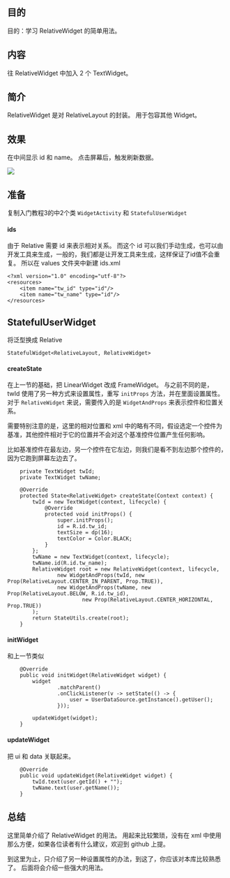 

## 目的 ##
目的：学习 RelativeWidget 的简单用法。

## 内容 ##
往 RelativeWidget 中加入 2 个 TextWidget。

## 简介 ##
RelativeWidget 是对 RelativeLayout 的封装。 用于包容其他 Widget。

## 效果 ##
在中间显示 id 和 name。
点击屏幕后，触发刷新数据。

![](../images/1_AndroidWidget.jpg)


## 准备 ##

复制入门教程3的中2个类 `WidgetActivity` 和 `StatefulUserWidget`

#### ids ####

由于 Relative 需要 id 来表示相对关系。
而这个 id 可以我们手动生成，也可以由开发工具来生成，一般的，我们都是让开发工具来生成，这样保证了id值不会重复。
所以在 values 文件夹中新建 ids.xml

```
<?xml version="1.0" encoding="utf-8"?>
<resources>
    <item name="tw_id" type="id"/>
    <item name="tw_name" type="id"/>
</resources>
```

## StatefulUserWidget ##

将泛型换成 Relative
```
StatefulWidget<RelativeLayout, RelativeWidget>
```

#### createState ####

在上一节的基础，把 LinearWidget 改成 FrameWidget。
与之前不同的是， twId 使用了另一种方式来设置属性，重写 `initProps` 方法，并在里面设置属性。
对于 `RelativeWidget` 来说，需要传入的是 `WidgetAndProps` 来表示控件和位置关系。

需要特别注意的是，这里的相对位置和 xml 中的略有不同，假设选定一个控件为基准，其他控件相对于它的位置并不会对这个基准控件位置产生任何影响。

比如基准控件在最左边，另一个控件在它左边，则我们是看不到左边那个控件的，因为它跑到屏幕左边去了。


```
    private TextWidget twId;
    private TextWidget twName;

    @Override
    protected State<RelativeWidget> createState(Context context) {
        twId = new TextWidget(context, lifecycle) {
            @Override
            protected void initProps() {
                super.initProps();
                id = R.id.tw_id;
                textSize = dp(16);
                textColor = Color.BLACK;
            }
        };
        twName = new TextWidget(context, lifecycle);
        twName.id(R.id.tw_name);
        RelativeWidget root = new RelativeWidget(context, lifecycle,
                new WidgetAndProps(twId, new Prop(RelativeLayout.CENTER_IN_PARENT, Prop.TRUE)),
                new WidgetAndProps(twName, new Prop(RelativeLayout.BELOW, R.id.tw_id),
                        new Prop(RelativeLayout.CENTER_HORIZONTAL, Prop.TRUE))
        );
        return StateUtils.create(root);
    }
```

#### initWidget ####

和上一节类似
```
    @Override
    public void initWidget(RelativeWidget widget) {
        widget
                .matchParent()
                .onClickListener(v -> setState(() -> {
                    user = UserDataSource.getInstance().getUser();
                }));

        updateWidget(widget);
    }
```

#### updateWidget ####

把 ui 和 data 关联起来。

```
    @Override
    public void updateWidget(RelativeWidget widget) {
        twId.text(user.getId() + "");
        twName.text(user.getName());
    }
```

## 总结 ##

这里简单介绍了 RelativeWidget 的用法。 用起来比较繁琐，没有在 xml 中使用那么方便，如果各位读者有什么建议，欢迎到 github 上提。

到这里为止，只介绍了另一种设置属性的办法，到这了，你应该对本库比较熟悉了。 后面将会介绍一些强大的用法。


